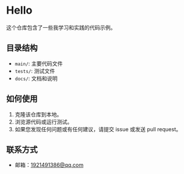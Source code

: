 # Hello
这个仓库包含了一些我学习和实践的代码示例。

## 目录结构

- `main/`: 主要代码文件
- `tests/`: 测试文件
- `docs/`: 文档和说明

## 如何使用

1. 克隆该仓库到本地。
2. 浏览源代码或运行测试。
3. 如果您发现任何问题或有任何建议，请提交 issue 或发送 pull request。

## 联系方式

- 邮箱：1921491386@qq.com
